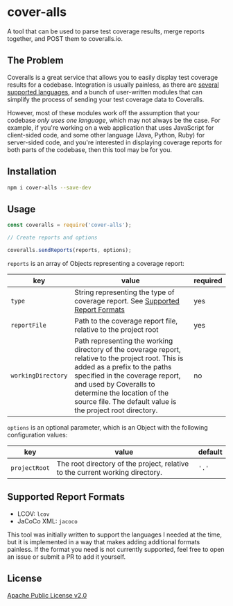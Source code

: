# cover-alls
A tool that can be used to parse test coverage results, merge reports together, and POST them to coveralls.io.

## The Problem
Coveralls is a great service that allows you to easily display test coverage results for a codebase.
Integration is usually painless, as there are
[several supported languages](https://coveralls.zendesk.com/hc/en-us/sections/200330349-Languages),
and a bunch of user-written modules that can simplify the process of sending your test coverage data to Coveralls.

However, most of these modules work off the assumption that your codebase *only uses one language*, which may
not always be the case. For example, if you're working on a web application that uses JavaScript for client-sided code, and
some other language (Java, Python, Ruby) for server-sided code, and you're interested in displaying coverage
reports for both parts of the codebase, then this tool may be for you.

## Installation

``` bash
npm i cover-alls --save-dev
```

## Usage

```js
const coveralls = require('cover-alls');

// Create reports and options

coveralls.sendReports(reports, options);
```

`reports` is an array of Objects representing a coverage report:

| key              | value                                                                                                                                                                                                                                                                                          | required |
|------------------|------------------------------------------------------------------------------------------------------------------------------------------------------------------------------------------------------------------------------------------------------------------------------------------------|----------|
| `type`             | String representing the type of coverage report. See [Supported Report Formats](#supported-report-formats)                                                                                                                                                                                       | yes      |
| `reportFile`       | Path to the coverage report file, relative to the project root                                                                                                                                                                                                                                 | yes      |
| `workingDirectory` | Path representing the working directory of the coverage report,  relative to the project root.  This is added as a prefix to the paths specified in the coverage report, and used by Coveralls to determine the location of the source file.  The default value is the project root directory. | no       |

`options` is an optional parameter, which is an Object with the following configuration values:

| key         | value                                                                         | default |
|-------------|-------------------------------------------------------------------------------|---------|
| `projectRoot` | The root directory of the project, relative to the current working directory. | `'.'`   |

## Supported Report Formats

- LCOV: `lcov`
- JaCoCo XML: `jacoco`

This tool was initially written to support the languages I needed at the time, but it is implemented in a way that
makes adding additional formats painless. If the format you need is not currently supported, feel free to open an
issue or submit a PR to add it yourself.

## License

[Apache Public License v2.0](https://github.com/sourceallies/cover-alls/blob/master/LICENSE)

